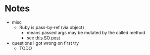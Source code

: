 # Notes

- misc
  - Ruby is pass-by-ref (via object)
    - means passed args may be mutated by the called method
    - see [this SO post](https://stackoverflow.com/questions/1872110/is-ruby-pass-by-reference-or-by-value)
- questions I got wrong on first try
  - TODO
